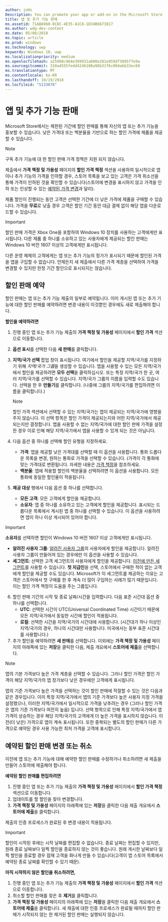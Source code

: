 ```yaml
---
author: jnHs
Description: You can promote your app or add-on in the Microsoft Store by putting it on sale for a limited time.
title: 앱 및 추가 기능 판매
ms.assetid: 71ABA960-0CDC-4E35-A1C8-1D34B6673817
ms.author: wdg-dev-content
ms.date: 05/08/2018
ms.topic: article
ms.prod: windows
ms.technology: uwp
keywords: Windows 10, uwp
ms.localizationpriority: medium
ms.openlocfilehash: a25980c964e399931a088e281e959df3095ffe9a
ms.sourcegitcommit: 310a4555fedd4246188a98b31f6c094abb33ec60
ms.translationtype: MT
ms.contentlocale: ko-KR
ms.lasthandoff: 10/19/2018
ms.locfileid: "5133070"
---
```

# <a name="put-apps-and-add-ons-on-sale"></a>앱 및 추가 기능 판매

Microsoft Store에서는 제한된 기간에 할인 판매를 통해 자신의 앱 또는 추가 기능을 홍보할 수 있습니다. 낮은 가격대 또는 백분율을 기반으로 하는 할인 가격에 제품을 제공할 수 있습니다.

> [!NOTE]
> 구독 추가 기능에 대 한 할인 판매 가격 정책은 지원 되지 않습니다.

제출에서 **가격 책정 및 가용성** 페이지의 **할인 가격 책정** 섹션을 사용하여 일시적으로 앱이나 추가 기능의 가격을 인하할 경우, 스토어 목록을 보고 있는 고객은 가격 취소선을 통해 가격이 인하된 것을 확인할 수 있습니다(스토어에 변경을 표시하지 않고 가격을 인하 또는 인상할 수 있는 [예약된 가격 변경](set-and-schedule-app-pricing.md#schedule-price-changes)과 달리). 

제품 할인이 진행되는 동안 고객은 선택한 기간에 더 낮은 가격에 제품을 구매할 수 있습니다. 가격을 **무료**로 낮출 경우 고객은 할인 기간 동안 대금 결제 없이 해당 앱을 다운로드할 수 있습니다.

> [!IMPORTANT]
> 할인 판매 가격은 Xbox One을 포함하여 Windows 10 장치를 사용하는 고객에게만 표시됩니다. 다른 제품 중 하나를 소유하고 있는 사용자에게 제공되는 할인 판매는 Windows 10 버전 1607 이상의 고객에게만 표시됩니다.
> 
> 다른 운영 체제의 고객에게는 앱 또는 추가 기능의 정가가 표시되기 때문에 할인된 가격을 앱을 구입할 수 없습니다. 언제든지 새 제출에서 다른 가격 계층을 선택하여 가격을 변경할 수 있지만 한정 기간 할인으로 표시되지는 않습니다.


## <a name="scheduling-a-sale"></a>할인 판매 예약

할인 판매는 앱 또는 추가 기능 제출의 일부로 예약됩니다. 이미 게시된 앱 또는 추가 기능에 대한 할인 판매를 예약하려면 변경 내용이 이것뿐인 경우에도 새로 제출해야 합니다.

**할인을 예약하려면**

1. 진행 중인 앱 또는 추가 기능 제출의 **가격 책정 및 가용성** 페이지에서 **할인 가격** 섹션으로 이동합니다.
2. **옵션 표시**를 선택한 다음 **새 판매**를 클릭합니다.
3. **지역/국가 선택** 팝업 창이 표시됩니다. 여기에서 할인을 제공할 지역/국가를 지정하기 위해  *지역/국가 그룹*을 생성할 수 있습니다. 앱을 사용할 수 있는 모든 지역/국가에서 할인을 제공하려면 **모두 선택**을 클릭하십시오. 또는 특정 지역/국가 한 곳, 여러 지역/국가를 선택할 수 있습니다. 지역/국가 그룹의 이름을 입력할 수도 있습니다. 선택을 한 후 **만들기**를 클릭합니다. (나중에 그룹의 지역/국가를 편집하려면 이름을 클릭합니다.)

   > [!NOTE]
   > 할인 가격 섹션에서 선택할 수 있는 지역/국가는 앱이 제공되는 지역/국가에 영향을 주지 않습니다. 이 선택 항목은 할인 가격이 제공되는지와 어떤 지역/국가에서 제공되는지만 결정합니다. 앱을 사용할 수 없는 지역/국가에 대한 할인 판매 가격을 설정한 경우 이로 인해 해당 지역/국가에서 앱을 사용할 수 있게 되는 것은 아닙니다.
4. 다음 옵션 중 하나를 선택해 할인 유형을 지정하세요.
   - **가격**: 앱을 제공할 낮은 가격대를 선택할 때 이 옵션을 사용합니다. 통화 드롭다운 목록을 변경, 원하는 통화로 가격을 선택할 수 있습니다. (가격이 각 통화에 맞는 가격대로 변환됩니다. 자세한 내용은 [가격 책정](set-app-pricing-and-availability.md)을 참조하세요.
   - **백분율**: 앱에 적용할 할인의 백분율을 선택하려면 이 옵션을 사용합니다. 모든 통화에 동일한 할인율이 적용됩니다.
5. **제공 대상** 행에서 다음 옵션 중 하나를 선택합니다.
   - **모든 고객**: 모든 고객에게 할인을 제공합니다.
   - **소유자**: 앱 중 하나를 소유하고 있는 고객에게 할인을 제공합니다. 표시되는 드롭다운 목록에서 계시된 앱 중 하나를 선택할 수 있습니다. 이 옵션을 사용하려면 앱이 하나 이상 게시되어 있어야 합니다.

  > [!IMPORTANT]
  > **소유자**를 선택하면 할인이 Windows 10 버전 1607 이상 고객에게만 표시됩니다.

   - **알려진 사용자 그룹**: [알려진 사용자 그룹](create-known-user-groups.md)의 사용자에게 할인을 제공합니다. 알려진 사용자 그룹이 만들어져 있는 경우에만 이 옵션을 사용할 수 있습니다.
   - **세그먼트**: 선택한 고객 세그먼트의 사용자에게 할인을 제공합니다. [이전에 만든 세그먼트](create-customer-segments.md)를 사용할 수 있습니다. **첫 지급인**을 선택, 스토어에서 구매한 적이 없는 고객에게 할인을 제공할 수도 있습니다. Microsoft가 이 세그먼트를 제공하는 이유는 고객은 스토어에서 첫 구매를 한 후 계속 더 많이 구입하는 사례가 많기 때문입니다. 이는 할인 가격 책정이 도움을 주는 그룹입니다.
6. 할인 판매 기간의 시작 및 종료 날짜/시간을 입력합니다. 다음 표준 시간대 옵션 중 하나를 선택합니다.
   - **UTC**: 선택한 시간이 UTC(Universal Coordinated Time) 시간이기 때문에 모든 지역/국가에서 동일한 시간에 할인이 적용됩니다.
   - **로컬**: 선택한 시간을 지역/국가의 시간대에 사용합니다. (시간대가 하나 이상인 지역/국가의 경우, 하나의 시간대만 사용합니다. 미국에서는 동부 표준 시간대를 사용합니다.)
7. 추가 할인을 예약하려면 **새 판매**를 선택합니다. 이외에는 **가격 책정 및 가용성** 페이지의 아래쪽에 있는 **저장**을 클릭한 다음, 제출 개요에서 **스토어에 제출**을 선택합니다.

> [!NOTE]
> 앱의 기본 가격보다 높은 가격 계층을 선택할 수 있습니다. 그러나 할인 가격은 할인 가격이 해당 지역/국가의 앱 정가보다 낮은 경우에만 고객에게 표시됩니다.
>
> 앱의 기준 가격보다 높은 가격을 선택하는 것이 할인 판매에 적절할 수 있는 것은 다음과 같은 경우입니다. 이미 특정 지역/국가에서 앱의 기준 가격보다 높은 사용자 지정 가격을 설정했으나, 이러한 지역/국가에서 일시적으로 가격을 낮추려는 경우 (그러나 할인 가격은 앱의 기준 가격보다 여전히 높음) 입니다. 선택 항목으로 인해 특정 지역/국가에서 앱 가격이 상승하는 경우 해당 지역/국가의 고객에게 더 높은 가격을 표시하지 않습니다. 이전(더 낮은) 가격으로 앱이 계속 표시됩니다. 또한 중복되는 별도의 할인 판매가 다른 가격으로 예약된 경우 사용 가능한 최저 가격을 고객에 표시합니다.

## <a name="changing-or-canceling-a-scheduled-sale"></a>예약된 할인 판매 변경 또는 취소

이전에 앱 또는 추가 기능에 대해 예약한 할인 판매를 수정하거나 취소하려면 새 제출을 만들어 스토어에 제출해야 합니다.

**예약된 할인 판매를 편집하려면**

1.  진행 중인 앱 또는 추가 기능 제출의 **가격 책정 및 가용성** 페이지에서 **할인 가격 책정** 섹션으로 이동합니다.
2.  업데이트를 할 할인을 찾아 변경합니다.
3.  **가격 책정 및 가용성** 페이지의 아래쪽에 있는 **저장**을 클릭한 다음 제출 개요에서 **스토어에 제출**을 클릭합니다.

제출의 인증 프로세스가 완료된 후 변경 내용이 적용됩니다.

> [!IMPORTANT]
> 할인이 시작된 후에는 시작 날짜를 편집할 수 없습니다. 종료 날짜는 편집할 수 있지만, 원래 종료 날짜보다 일찍 할인을 종료하지 않는 것이 좋습니다. 원래 게시한 날짜보다 일찍 할인을 종료할 경우 잠재 고객을 화나게 만들 수 있습니다(고객이 앱 스토어 목록에서 예약된 종료 날짜를 확인할 수 있기 때문).

 **아직 시작하지 않은 할인을 취소하려면,**

1.  진행 중인 앱 또는 추가 기능 제출의 **가격 책정 및 가용성** 페이지에서 **할인 가격** 섹션으로 이동합니다.
2.  취소할 할인 판매를 찾은 후 **제거**를 클릭합니다.
3.  **가격 책정 및 가용성** 페이지의 아래쪽에 있는 **저장**을 클릭한 다음 제출 개요에서 **스토어에 제출**을 클릭합니다. 새 제출에 대한 인증 프로세스가 완료될 때까지 할인 판매가 시작되지 않는 한 제거된 할인 판매는 실행되지 않습니다.




